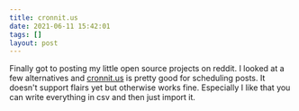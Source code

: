 ```yaml
---
title: cronnit.us
date: 2021-06-11 15:42:01
tags: []
layout: post
---
```


Finally got to posting my little open source projects on reddit. I looked at a few alternatives and [cronnit.us](https://cronnit.us/) is pretty good for scheduling posts. It doesn't support flairs yet but otherwise works fine. Especially I like that you can write everything in csv and then just import it.
